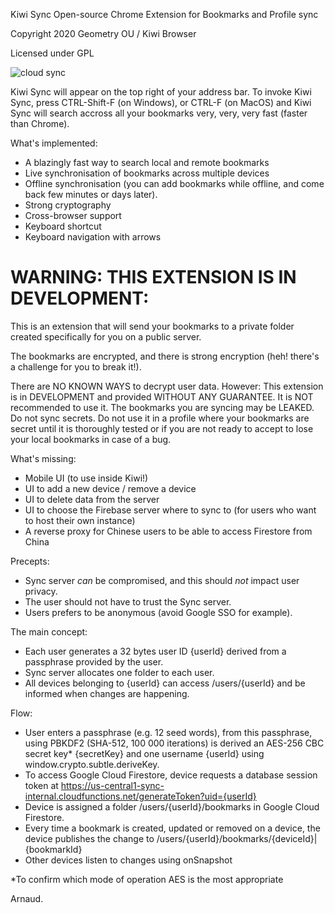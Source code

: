 Kiwi Sync
Open-source Chrome Extension for Bookmarks and Profile sync

Copyright 2020 Geometry OU / Kiwi Browser

Licensed under GPL

![cloud sync](https://cloud.google.com/images/firestore/sync-data-across-devices.png)

Kiwi Sync will appear on the top right of your address bar.
To invoke Kiwi Sync, press CTRL-Shift-F (on Windows), or CTRL-F (on MacOS) and Kiwi Sync will search accross all your bookmarks very, very, very fast (faster than Chrome).

What's implemented:
  - A blazingly fast way to search local and remote bookmarks
  - Live synchronisation of bookmarks across multiple devices
  - Offline synchronisation (you can add bookmarks while offline, and come back few minutes or days later).
  - Strong cryptography
  - Cross-browser support
  - Keyboard shortcut
  - Keyboard navigation with arrows

WARNING: THIS EXTENSION IS IN DEVELOPMENT:
==
  This is an extension that will send your bookmarks to a private folder created specifically for you on a public server.

  The bookmarks are encrypted, and there is strong encryption (heh! there's a challenge for you to break it!).

  There are NO KNOWN WAYS to decrypt user data.
  However:
  This extension is in DEVELOPMENT and provided WITHOUT ANY GUARANTEE. It is NOT recommended to use it.
  The bookmarks you are syncing may be LEAKED. Do not sync secrets.
  Do not use it in a profile where your bookmarks are secret until it is thoroughly tested
  or if you are not ready to accept to lose your local bookmarks in case of a bug.

What's missing:
  - Mobile UI (to use inside Kiwi!)
  - UI to add a new device / remove a device
  - UI to delete data from the server
  - UI to choose the Firebase server where to sync to (for users who want to host their own instance)
  - A reverse proxy for Chinese users to be able to access Firestore from China

Precepts:
  - Sync server *can* be compromised, and this should *not* impact user privacy.
  - The user should not have to trust the Sync server.
  - Users prefers to be anonymous (avoid Google SSO for example).

The main concept:
  - Each user generates a 32 bytes user ID {userId} derived from a passphrase provided by the user.
  - Sync server allocates one folder to each user.
  - All devices belonging to {userId} can access /users/{userId} and be informed when changes are happening.

Flow:
  - User enters a passphrase (e.g. 12 seed words), from this passphrase, using PBKDF2 (SHA-512, 100 000 iterations) is derived an AES-256 CBC secret key* {secretKey} and one username {userId} using window.crypto.subtle.deriveKey.
  - To access Google Cloud Firestore, device requests a database session token at https://us-central1-sync-internal.cloudfunctions.net/generateToken?uid={userId}
  - Device is assigned a folder /users/{userId}/bookmarks in Google Cloud Firestore.
  - Every time a bookmark is created, updated or removed on a device, the device publishes the change to /users/{userId}/bookmarks/{deviceId}|{bookmarkId}
  - Other devices listen to changes using onSnapshot


*To confirm which mode of operation AES is the most appropriate

Arnaud.
